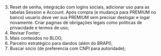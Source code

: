 <!-- 1. Integação pagamento (mercado pago) e permitr o cancelamento da assinatura a qualquer momento na plataforma; -->
<!-- 2. Criar Central de SUPORTE dentro da APP (controle de ticked) por interface e Chat IA; -->
3. Reset de senha, integração com logins sociais, adicionar uso para as tabelas Session e Account. Após compra (e mudança para PREMIUM no banco) usuario deve ver sua PREMIUM sem precisar deslogar e logar novamente. Criar paginas de obrigações legais como politicas de privacidade e termos de uso;
4.  Revisar Footer;
5. Mais conteúdos no BLOG;
6. Parceiro estratégico para dandos (além do BRAPI);
7. Buscar sócio (de preferencia com CNPI para autoridade);
